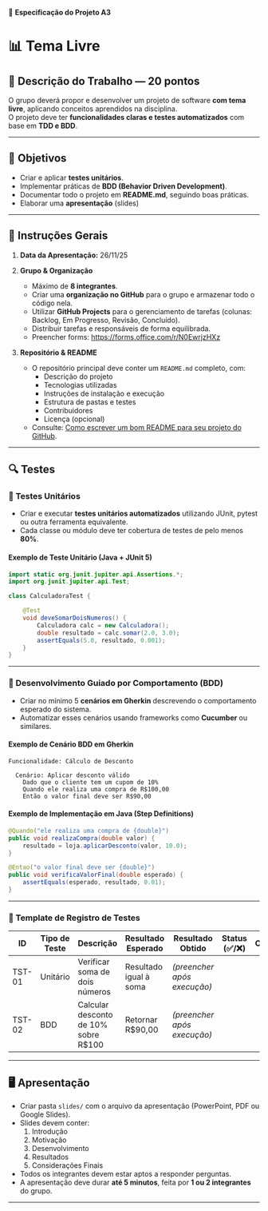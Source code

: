 📌 **Especificação do Projeto A3**

# 📊 Tema Livre

## 📝 Descrição do Trabalho — 20 pontos  

O grupo deverá propor e desenvolver um projeto de software **com tema livre**, aplicando conceitos aprendidos na disciplina.  
O projeto deve ter **funcionalidades claras e testes automatizados** com base em **TDD e BDD**.

---

## 🎯 Objetivos

- Criar e aplicar **testes unitários**.  
- Implementar práticas de **BDD (Behavior Driven Development)**.  
- Documentar todo o projeto em **README.md**, seguindo boas práticas.  
- Elaborar uma **apresentação** (slides)

---

## 🚀 Instruções Gerais

1. **Data da Apresentação:** 26/11/25  

2. **Grupo & Organização**  
   - Máximo de **8 integrantes**.  
   - Criar uma **organização no GitHub** para o grupo e armazenar todo o código nela.  
   - Utilizar **GitHub Projects** para o gerenciamento de tarefas (colunas: Backlog, Em Progresso, Revisão, Concluído).  
   - Distribuir tarefas e responsáveis de forma equilibrada.
   - Preencher forms: https://forms.office.com/r/N0EwrjzHXz

3. **Repositório & README**  
   - O repositório principal deve conter um `README.md` completo, com:
     - Descrição do projeto  
     - Tecnologias utilizadas  
     - Instruções de instalação e execução  
     - Estrutura de pastas e testes  
     - Contribuidores  
     - Licença (opcional)  
   - Consulte: [Como escrever um bom README para seu projeto do GitHub](https://www.freecodecamp.org/portuguese/news/como-escrever-um-bom-arquivo-readme-para-seu-projeto-do-github/).

---

## 🔍 Testes

### 🧩 Testes Unitários

- Criar e executar **testes unitários automatizados** utilizando JUnit, pytest ou outra ferramenta equivalente.  
- Cada classe ou módulo deve ter cobertura de testes de pelo menos **80%**.  

#### Exemplo de Teste Unitário (Java + JUnit 5)

```java
import static org.junit.jupiter.api.Assertions.*;
import org.junit.jupiter.api.Test;

class CalculadoraTest {

    @Test
    void deveSomarDoisNumeros() {
        Calculadora calc = new Calculadora();
        double resultado = calc.somar(2.0, 3.0);
        assertEquals(5.0, resultado, 0.001);
    }
}
```

---

### 🤝 Desenvolvimento Guiado por Comportamento (BDD)

- Criar no mínimo 5 **cenários em Gherkin** descrevendo o comportamento esperado do sistema.  
- Automatizar esses cenários usando frameworks como **Cucumber** ou similares.

#### Exemplo de Cenário BDD em Gherkin

```gherkin
Funcionalidade: Cálculo de Desconto

  Cenário: Aplicar desconto válido
    Dado que o cliente tem um cupom de 10%
    Quando ele realiza uma compra de R$100,00
    Então o valor final deve ser R$90,00
```

#### Exemplo de Implementação em Java (Step Definitions)

```java
@Quando("ele realiza uma compra de {double}")
public void realizaCompra(double valor) {
    resultado = loja.aplicarDesconto(valor, 10.0);
}

@Entao("o valor final deve ser {double}")
public void verificaValorFinal(double esperado) {
    assertEquals(esperado, resultado, 0.01);
}
```

---

### 🧪 Template de Registro de Testes

| ID | Tipo de Teste | Descrição | Resultado Esperado | Resultado Obtido | Status (✅/❌) | Observações |
|----|----------------|------------|--------------------|------------------|----------------|-------------|
| TST-01 | Unitário | Verificar soma de dois números | Resultado igual à soma | _(preencher após execução)_ | | |
| TST-02 | BDD | Calcular desconto de 10% sobre R$100 | Retornar R$90,00 | _(preencher após execução)_ | | |

---

## 🖥️ Apresentação

- Criar pasta `slides/` com o arquivo da apresentação (PowerPoint, PDF ou Google Slides).  
- Slides devem conter:
  1. Introdução  
  2. Motivação  
  3. Desenvolvimento  
  4. Resultados  
  5. Considerações Finais  
- Todos os integrantes devem estar aptos a responder perguntas.  
- A apresentação deve durar **até 5 minutos**, feita por **1 ou 2 integrantes** do grupo.

---
